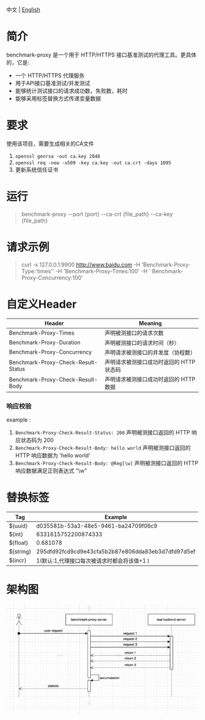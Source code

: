 中文 | [English](README.md)

# 简介

benchmark-proxy 是一个用于 HTTP/HTTPS 接口基准测试的代理工具。更具体的，它是:

- 一个 HTTP/HTTPS 代理服务
- 用于API接口基准测试/并发测试
- 能够统计测试接口的请求成功数，失败数，耗时
- 能够采用标签替换方式传递变量数据

# 要求

使用该项目，需要生成相关的CA文件

1. `openssl genrsa -out ca.key 2048`
2. `openssl req -new -x509 -key ca.key -out ca.crt -days 1095`
3. 更新系统信任证书

# 运行

> benchmark-proxy --port {port} --ca-crt {file_path} --ca-key {file_path}

# 请求示例

> curl -x 127.0.0.1:9900 http://www.baidu.com -H 'Benchmark-Proxy-Type:'times'' -H 'Benchmark-Proxy-Times:100' -H '
> Benchmark-Proxy-Concurrency:100'

# 自定义Header

| Header                              | Meaning                 |
|-------------------------------------|-------------------------|
| Benchmark-Proxy-Times               | 声明被测接口的请求次数             |
| Benchmark-Proxy-Duration            | 声明被测接口的请求时间（秒）          |
| Benchmark-Proxy-Concurrency         | 声明请求被测接口的并发度（协程数）       |
| Benchmark-Proxy-Check-Result-Status | 声明请求被测接口成功时返回的 HTTP 状态码 |
| Benchmark-Proxy-Check-Result-Body   | 声明请求被测接口成功时返回的 HTTP 数据  |

### 响应校验

example :

1. `Benchmark-Proxy-Check-Result-Status: 200` 声明被测接口返回的 HTTP 响应状态码为 200
2. `Benchmark-Proxy-Check-Result-Body: hello world` 声明被测接口返回的 HTTP 响应数据为 'hello world'
3. `Benchmark-Proxy-Check-Result-Body: @Reg[\w]` 声明被测接口返回的 HTTP 响应数据满足正则表达式 "\w"

# 替换标签

| Tag       | Example                                            |
|-----------|----------------------------------------------------|
| ${uuid}   | d035581b-53a3-48e5-9461-ba24709f06c9               |
| ${int}    | 6331615752200874333                                |
| ${float}  | 0.681078                                           |
| ${string} | 295dfd92fcd9cd9e43cfa5b2b87e806dda83eb3d7dfd97d5ef |
| ${incr}   | 1(默认:1,代理接口每次被请求时都会将该值+1 )                         |

# 架构图

![alt 数据流图](./doc/benchmark-proxy.png)
